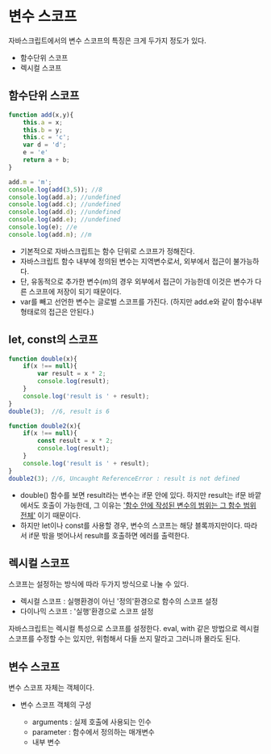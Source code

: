 # 변수 스코프

자바스크립트에서의 변수 스코프의 특징은 크게 두가지 정도가 있다.

- 함수단위 스코프
- 렉시컬 스코프



## 함수단위 스코프

```javascript
function add(x,y){
    this.a = x;
    this.b = y;
    this.c = 'c';
    var d = 'd';
    e = 'e'
    return a + b;
}

add.m = 'm';
console.log(add(3,5)); //8
console.log(add.a); //undefined
console.log(add.c); //undefined
console.log(add.d); //undefined
console.log(add.e); //undefined
console.log(e); //e
console.log(add.m); //m
```

- 기본적으로 자바스크립트는 함수 단위로 스코프가 정해진다. 
- 자바스크립트 함수 내부에 정의된 변수는 지역변수로서, 외부에서 접근이 불가능하다. 
- 단, 유동적으로 추가한 변수(m)의 경우 외부에서 접근이 가능한데 이것은 변수가 다른 스코프에 저장이 되기 때문이다. 
- var를 빼고 선언한 변수는 글로벌 스코프를 가진다. (하지만 add.e와 같이 함수내부 형태로의 접근은 안된다.)



## let, const의 스코프

```javascript
function double(x){
    if(x !== null){
        var result = x * 2;
        console.log(result); 
    }
    console.log('result is ' + result);
}
double(3);  //6, result is 6

function double2(x){
    if(x !== null){
        const result = x * 2;
        console.log(result); 
    }
    console.log('result is ' + result);
}
double2(3); //6, Uncaught ReferenceError : result is not defined
```

- double() 함수를 보면 result라는 변수는 if문 안에 있다. 하지만 result는 if문 바깥에서도 호출이 가능한데, 
  그 이유는 <u>'함수 안에 작성된 변수의 범위는 그 함수 범위 전체'</u> 이기 때문이다.  
- 하지만 let이나 const를 사용할 경우, 변수의 스코프는 해당 블록까지만이다. 따라서 if문 밖을 벗어나서 result를 호출하면 에러를 출력한다. 





## 렉시컬 스코프

스코프는 설정하는 방식에 따라 두가지 방식으로 나눌 수 있다.

- 렉시컬 스코프 : 실행환경이 아닌 '정의'환경으로 함수의 스코프 설정
- 다이나믹 스코프 : '실행'환경으로 스코프 설정

자바스크립트는 렉시컬 특성으로 스코프를 설정한다. eval, with 같은 방법으로 렉시컬 스코프를 수정할 수는 있지만, 위험해서 다들 쓰지 말라고 그러니까 몰라도 된다. 



## 변수 스코프

변수 스코프 자체는 객체이다.

- 변수 스코프 객체의 구성

  - arguments : 실제 호출에 사용되는 인수
  - parameter : 함수에서 정의하는 매개변수
  - 내부 변수

  ​

